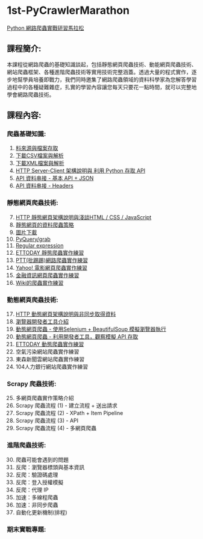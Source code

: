 # 1st-PyCrawlerMarathon  
[Python 網路爬蟲實戰研習馬拉松](https://pycrawler.cupoy.com/)
## 課程簡介:
本課程從網路爬蟲的基礎知識談起，包括靜態網頁爬蟲技術、動能網頁爬蟲技術、網站爬蟲框架、各種進階爬蟲技術等實用技術完整涵蓋。透過大量的程式實作，逐步地幫學員培養即戰力，我們同時邀集了網路爬蟲領域的資料科學家為您解答學習過程中的各種疑難雜症，扎實的學習內容讓您每天只要花一點時間，就可以完整地學會網路爬蟲技術。
## 課程內容:
### 爬蟲基礎知識:
1. [料來源與檔案存取](https://github.com/HaoZengTW/1st-PyCrawlerMarathon/tree/master/Homework/Day_01_%E8%B3%87%E6%96%99%E4%BE%86%E6%BA%90%E8%88%87%E6%AA%94%E6%A1%88%E5%AD%98%E5%8F%96)
2. [下載CSV檔案與解析](https://github.com/HaoZengTW/1st-PyCrawlerMarathon/tree/master/Homework/Day_02_%E4%B8%8B%E8%BC%89CSV%E6%AA%94%E6%A1%88%E8%88%87%E8%A7%A3%E6%9E%90)
3. [下載XML檔案與解析](https://github.com/HaoZengTW/1st-PyCrawlerMarathon/tree/master/Homework/Day_03_%E4%B8%8B%E8%BC%89XML%E6%AA%94%E6%A1%88%E8%88%87%E8%A7%A3%E6%9E%90)
4. [HTTP Server-Client 架構說明與 利用 Python 存取 API](https://github.com/HaoZengTW/1st-PyCrawlerMarathon/tree/master/Homework/Day_04_HTTP%20Server-Client%20%E6%9E%B6%E6%A7%8B%E8%AA%AA%E6%98%8E%E8%88%87%20%E5%88%A9%E7%94%A8%20Python%20%E5%AD%98%E5%8F%96%20API)
5. [API 資料串接 - 基本 API + JSON](https://github.com/HaoZengTW/1st-PyCrawlerMarathon/tree/master/Homework/Day_05_API%20%E8%B3%87%E6%96%99%E4%B8%B2%E6%8E%A5%20-%20%E5%9F%BA%E6%9C%AC%20API%20%2B%20JSON)
6. [API 資料串接 - Headers](https://github.com/HaoZengTW/1st-PyCrawlerMarathon/tree/master/Homework/Day_06_API%20%E8%B3%87%E6%96%99%E4%B8%B2%E6%8E%A5%20-%20Headers)
### 靜態網頁爬蟲技術:
7. [HTTP 靜態網頁架構說明與淺談HTML / CSS / JavaScript](https://github.com/HaoZengTW/1st-PyCrawlerMarathon/tree/master/Homework/Day_07_HTTP%20%E9%9D%9C%E6%85%8B%E7%B6%B2%E9%A0%81%E6%9E%B6%E6%A7%8B%E8%AA%AA%E6%98%8E%E8%88%87%E6%B7%BA%E8%AB%87HTML_CSS_JavaScript)
8. [靜態網頁的資料爬蟲策略](https://github.com/HaoZengTW/1st-PyCrawlerMarathon/tree/master/Homework/Day_08_%E9%9D%9C%E6%85%8B%E7%B6%B2%E9%A0%81%E7%9A%84%E8%B3%87%E6%96%99%E7%88%AC%E8%9F%B2%E7%AD%96%E7%95%A5)
9. [圖片下載](https://github.com/HaoZengTW/1st-PyCrawlerMarathon/tree/master/Homework/Day_09_%E5%9C%96%E7%89%87%E4%B8%8B%E8%BC%89)
10. [PyQuery/grab](https://github.com/HaoZengTW/1st-PyCrawlerMarathon/tree/master/Homework/Day_10_PyQuerygrab)
11. [Regular expression](https://github.com/HaoZengTW/1st-PyCrawlerMarathon/tree/master/Homework/Day_11_Regular%20expression)
12. [ETTODAY 靜態爬蟲實作練習](https://github.com/HaoZengTW/1st-PyCrawlerMarathon/tree/master/Homework/Day_12_ETTODAY%20%E9%9D%9C%E6%85%8B%E7%88%AC%E8%9F%B2%E5%AF%A6%E4%BD%9C%E7%B7%B4%E7%BF%92)
13. [PTT(批踢踢)網路爬蟲實作練習](https://github.com/HaoZengTW/1st-PyCrawlerMarathon/tree/master/Homework/Day_13_PTT(%E6%89%B9%E8%B8%A2%E8%B8%A2)%E7%B6%B2%E8%B7%AF%E7%88%AC%E8%9F%B2%E5%AF%A6%E4%BD%9C%E7%B7%B4%E7%BF%92)
14. [Yahoo! 電影網頁爬蟲實作練習](https://github.com/HaoZengTW/1st-PyCrawlerMarathon/tree/master/Homework/Day_14_Yahoo!%20%E9%9B%BB%E5%BD%B1%E7%B6%B2%E9%A0%81%E7%88%AC%E8%9F%B2%E5%AF%A6%E4%BD%9C%E7%B7%B4%E7%BF%92)
15. [金融資訊網頁爬蟲實作練習](https://github.com/HaoZengTW/1st-PyCrawlerMarathon/tree/master/Homework/Day_15_%E9%87%91%E8%9E%8D%E8%B3%87%E8%A8%8A%E7%B6%B2%E9%A0%81%E7%88%AC%E8%9F%B2%E5%AF%A6%E4%BD%9C%E7%B7%B4%E7%BF%92)
16. [Wiki的爬蟲實作練習](https://github.com/HaoZengTW/1st-PyCrawlerMarathon/tree/master/Homework/Day_16_Wiki%E7%9A%84%E7%88%AC%E8%9F%B2%E5%AF%A6%E4%BD%9C%E7%B7%B4%E7%BF%92)
### 動態網頁爬蟲技術:
17. [HTTP 動態網頁架構說明與非同步取得資料](https://github.com/HaoZengTW/1st-PyCrawlerMarathon/tree/master/Homework/Day_17_HTTP%20%E5%8B%95%E6%85%8B%E7%B6%B2%E9%A0%81%E6%9E%B6%E6%A7%8B%E8%AA%AA%E6%98%8E%E8%88%87%E9%9D%9E%E5%90%8C%E6%AD%A5%E5%8F%96%E5%BE%97%E8%B3%87%E6%96%99)
18. [瀏覽器開發者工具介紹](https://github.com/HaoZengTW/1st-PyCrawlerMarathon/tree/master/Homework/Day_18_%E7%80%8F%E8%A6%BD%E5%99%A8%E9%96%8B%E7%99%BC%E8%80%85%E5%B7%A5%E5%85%B7%E4%BB%8B%E7%B4%B9)
19. [動態網頁爬蟲 - 使用Selenium + BeautifulSoup 模擬瀏覽器執行](https://github.com/HaoZengTW/1st-PyCrawlerMarathon/tree/master/Homework/Day_19_%E5%8B%95%E6%85%8B%E7%B6%B2%E9%A0%81%E7%88%AC%E8%9F%B2%20-%20%E4%BD%BF%E7%94%A8Selenium%20%2B%20BeautifulSoup%20%E6%A8%A1%E6%93%AC%E7%80%8F%E8%A6%BD%E5%99%A8%E5%9F%B7%E8%A1%8C)
20. [動態網頁爬蟲 - 利用開發者工具，觀察模擬 API 存取](https://github.com/HaoZengTW/1st-PyCrawlerMarathon/tree/master/Homework/Day_20_%E5%8B%95%E6%85%8B%E7%B6%B2%E9%A0%81%E7%88%AC%E8%9F%B2%20-%20%E5%88%A9%E7%94%A8%E9%96%8B%E7%99%BC%E8%80%85%E5%B7%A5%E5%85%B7%EF%BC%8C%E8%A7%80%E5%AF%9F%E6%A8%A1%E6%93%AC%20API%20%E5%AD%98%E5%8F%96)
21. [ETTODAY 動態爬蟲實作練習](https://github.com/HaoZengTW/1st-PyCrawlerMarathon/tree/master/Homework/Day_21_ETTODAY%20%E5%8B%95%E6%85%8B%E7%88%AC%E8%9F%B2%E5%AF%A6%E4%BD%9C%E7%B7%B4%E7%BF%92)
22. 空氣污染網站爬蟲實作練習
23. 東森新聞雲網站爬蟲實作練習
24. 104人力銀行網站爬蟲實作練習
### Scrapy 爬蟲技術:
25. 多網頁爬蟲實作策略介紹
26. Scrapy 爬蟲流程 (1) - 建立流程 + 送出請求
27. Scrapy 爬蟲流程 (2) - XPath + Item Pipeline
28. Scrapy 爬蟲流程 (3) - API
29. Scrapy 爬蟲流程 (4) - 多網頁爬蟲
### 進階爬蟲技術:
30. 爬蟲可能會遇到的問題
31. 反爬：瀏覽器標頭與基本資訊
32. 反爬：驗證碼處理
33. 反爬：登入授權模擬
34. 反爬：代理 IP
35. 加速：多線程爬蟲
36. 加速：非同步爬蟲
37. 自動化更新機制(排程)
### 期末實戰專題:

